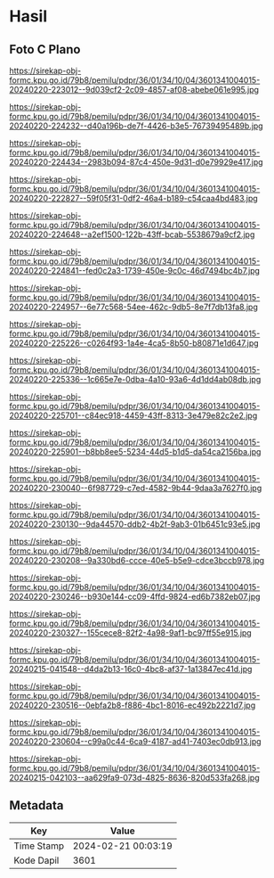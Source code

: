 # Hasil

## Foto C Plano

https://sirekap-obj-formc.kpu.go.id/79b8/pemilu/pdpr/36/01/34/10/04/3601341004015-20240220-223012--9d039cf2-2c09-4857-af08-abebe061e995.jpg

https://sirekap-obj-formc.kpu.go.id/79b8/pemilu/pdpr/36/01/34/10/04/3601341004015-20240220-224232--d40a196b-de7f-4426-b3e5-76739495489b.jpg

https://sirekap-obj-formc.kpu.go.id/79b8/pemilu/pdpr/36/01/34/10/04/3601341004015-20240220-224434--2983b094-87c4-450e-9d31-d0e79929e417.jpg

https://sirekap-obj-formc.kpu.go.id/79b8/pemilu/pdpr/36/01/34/10/04/3601341004015-20240220-222827--59f05f31-0df2-46a4-b189-c54caa4bd483.jpg

https://sirekap-obj-formc.kpu.go.id/79b8/pemilu/pdpr/36/01/34/10/04/3601341004015-20240220-224648--a2ef1500-122b-43ff-bcab-5538679a9cf2.jpg

https://sirekap-obj-formc.kpu.go.id/79b8/pemilu/pdpr/36/01/34/10/04/3601341004015-20240220-224841--fed0c2a3-1739-450e-9c0c-46d7494bc4b7.jpg

https://sirekap-obj-formc.kpu.go.id/79b8/pemilu/pdpr/36/01/34/10/04/3601341004015-20240220-224957--6e77c568-54ee-462c-9db5-8e7f7db13fa8.jpg

https://sirekap-obj-formc.kpu.go.id/79b8/pemilu/pdpr/36/01/34/10/04/3601341004015-20240220-225226--c0264f93-1a4e-4ca5-8b50-b80871e1d647.jpg

https://sirekap-obj-formc.kpu.go.id/79b8/pemilu/pdpr/36/01/34/10/04/3601341004015-20240220-225336--1c665e7e-0dba-4a10-93a6-4d1dd4ab08db.jpg

https://sirekap-obj-formc.kpu.go.id/79b8/pemilu/pdpr/36/01/34/10/04/3601341004015-20240220-225701--c84ec918-4459-43ff-8313-3e479e82c2e2.jpg

https://sirekap-obj-formc.kpu.go.id/79b8/pemilu/pdpr/36/01/34/10/04/3601341004015-20240220-225901--b8bb8ee5-5234-44d5-b1d5-da54ca2156ba.jpg

https://sirekap-obj-formc.kpu.go.id/79b8/pemilu/pdpr/36/01/34/10/04/3601341004015-20240220-230040--6f987729-c7ed-4582-9b44-9daa3a7627f0.jpg

https://sirekap-obj-formc.kpu.go.id/79b8/pemilu/pdpr/36/01/34/10/04/3601341004015-20240220-230130--9da44570-ddb2-4b2f-9ab3-01b6451c93e5.jpg

https://sirekap-obj-formc.kpu.go.id/79b8/pemilu/pdpr/36/01/34/10/04/3601341004015-20240220-230208--9a330bd6-ccce-40e5-b5e9-cdce3bccb978.jpg

https://sirekap-obj-formc.kpu.go.id/79b8/pemilu/pdpr/36/01/34/10/04/3601341004015-20240220-230246--b930e144-cc09-4ffd-9824-ed6b7382eb07.jpg

https://sirekap-obj-formc.kpu.go.id/79b8/pemilu/pdpr/36/01/34/10/04/3601341004015-20240220-230327--155cece8-82f2-4a98-9af1-bc97ff55e915.jpg

https://sirekap-obj-formc.kpu.go.id/79b8/pemilu/pdpr/36/01/34/10/04/3601341004015-20240215-041548--d4da2b13-16c0-4bc8-af37-1a13847ec41d.jpg

https://sirekap-obj-formc.kpu.go.id/79b8/pemilu/pdpr/36/01/34/10/04/3601341004015-20240220-230516--0ebfa2b8-f886-4bc1-8016-ec492b2221d7.jpg

https://sirekap-obj-formc.kpu.go.id/79b8/pemilu/pdpr/36/01/34/10/04/3601341004015-20240220-230604--c99a0c44-6ca9-4187-ad41-7403ec0db913.jpg

https://sirekap-obj-formc.kpu.go.id/79b8/pemilu/pdpr/36/01/34/10/04/3601341004015-20240215-042103--aa629fa9-073d-4825-8636-820d533fa268.jpg


## Metadata

| Key        | Value               |
| ---------- | ------------------- |
| Time Stamp | 2024-02-21 00:03:19 |
| Kode Dapil | 3601                |




